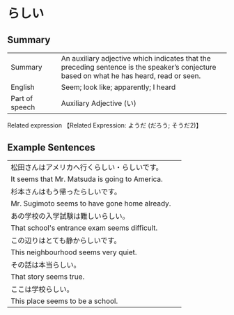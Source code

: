# らしい

## Summary

<table><tr>   <td>Summary<td>   <td>An auxiliary adjective which indicates that the preceding sentence is the speaker’s conjecture based on what he has heard, read or seen.</td><tr><tr>   <td>English<td>   <td>Seem; look like; apparently; I heard</td><tr><tr>   <td>Part of speech<td>   <td>Auxiliary Adjective (い)</td><tr></table><tr>   <td>Related expression<td>   <td>【Related Expression: ようだ (だろう; そうだ2)】</td><tr></table></table>

## Example Sentences

<table><tr><td>松田さんはアメリカへ行くらしい・らしいです。<td><tr><tr><td>It seems that Mr. Matsuda is going to America.<td><tr><tr><td>杉本さんはもう帰ったらしいです。<td><tr><tr><td>Mr. Sugimoto seems to have gone home already.<td><tr><tr><td>あの学校の入学試験は難しいらしい。<td><tr><tr><td>That school's entrance exam seems difficult.<td><tr><tr><td>この辺りはとても静からしいです。<td><tr><tr><td>This neighbourhood seems very quiet.<td><tr><tr><td>その話は本当らしい。<td><tr><tr><td>That story seems true.<td><tr><tr><td>ここは学校らしい。<td><tr><tr><td>This place seems to be a school.<td><tr></table>

